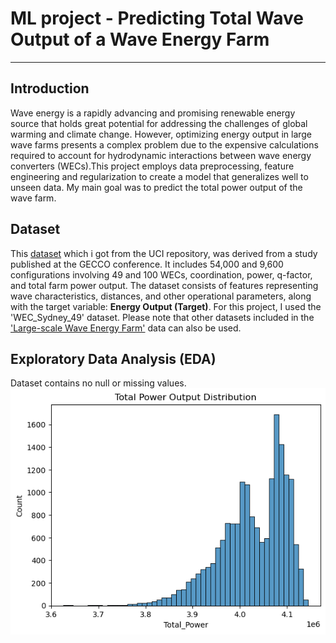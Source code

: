 # ML project - Predicting Total Wave Output of a Wave Energy Farm

---

## **Introduction**
Wave energy is a rapidly advancing and promising renewable energy source that holds great potential for addressing the challenges of global warming and climate change. However, optimizing energy output in large wave farms presents a complex problem due to the expensive calculations required to account for hydrodynamic interactions between wave energy converters (WECs).This project employs data preprocessing, feature engineering and regularization to create a model that generalizes well to unseen data. My main goal was to predict the total power output of the wave farm.


## **Dataset**
This [dataset](https://archive.ics.uci.edu/dataset/882/large-scale+wave+energy+farm) which i got from  the UCI repository, was derived from a study published at the GECCO conference. It includes 54,000 and 9,600 configurations involving 49 and 100 WECs, coordination, power, q-factor, and total farm power output. The dataset consists of features representing wave characteristics, distances, and other operational parameters, along with the target variable: **Energy Output (Target)**. For this project, I used the 'WEC_Sydney_49' dataset. Please note that other datasets included in the ['Large-scale Wave Energy Farm'](https://archive.ics.uci.edu/dataset/882/large-scale+wave+energy+farm) data can also be used. 


## **Exploratory Data Analysis (EDA)**
Dataset contains no null or missing values.
![output_16_1](EDA/output_16_1.png)


